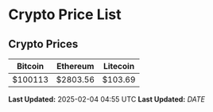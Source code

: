 # Crypto Price List

## Crypto Prices
| Bitcoin | Ethereum | Litecoin |
| ------- | -------- | -------- |
| $100113 | $2803.56 | $103.69 |
**Last Updated:** 2025-02-04 04:55 UTC
**Last Updated:** $DATE$
